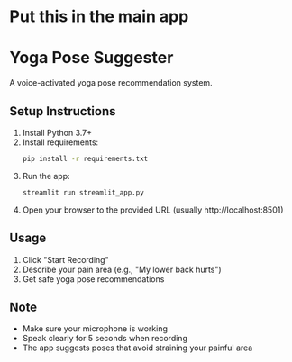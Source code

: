 # Put this in the main app

# Yoga Pose Suggester

A voice-activated yoga pose recommendation system.

## Setup Instructions

1. Install Python 3.7+
2. Install requirements:
   ```bash
   pip install -r requirements.txt
   ```
3. Run the app:
   ```bash
   streamlit run streamlit_app.py
   ```
4. Open your browser to the provided URL (usually http://localhost:8501)

## Usage

1. Click "Start Recording"
2. Describe your pain area (e.g., "My lower back hurts")
3. Get safe yoga pose recommendations

## Note

- Make sure your microphone is working
- Speak clearly for 5 seconds when recording
- The app suggests poses that avoid straining your painful area


